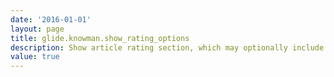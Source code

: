 ```yaml
---
date: '2016-01-01'
layout: page
title: glide.knowman.show_rating_options
description: Show article rating section, which may optionally include yes/no rating, star rating, and flagging options.
value: true
---
```

